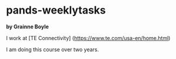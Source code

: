 # pands-weeklytasks

**by Grainne Boyle**

I work at [TE Connectivity] (https://www.te.com/usa-en/home.html)

I am doing this course over two years.



